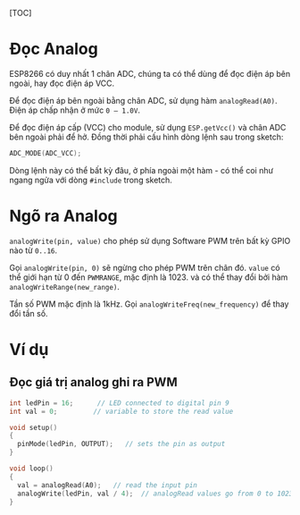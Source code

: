 [TOC]

# Đọc Analog

ESP8266 có duy nhất 1 chân ADC, chúng ta có thể dùng để đọc điện áp bên ngoài, hay đọc điện áp VCC.

Để đọc điện áp bên ngoài bằng chân ADC, sử dụng hàm `analogRead(A0)`. Điện áp chấp nhận ở mức `0 — 1.0V`.

Để đọc điện áp cấp (VCC) cho module, sử dụng `ESP.getVcc()` và chân ADC bên ngoài phải để hở. Đồng thời phải cấu hình dòng lệnh sau trong sketch:

```c++
ADC_MODE(ADC_VCC);
```

Dòng lệnh này có thể bất kỳ đâu, ở phía ngoài một hàm - có thể coi như ngang ngửa với dòng `#include` trong sketch.

# Ngõ ra Analog

`analogWrite(pin, value)` cho phép sử dụng Software PWM trên bất kỳ GPIO nào từ `0..16`.

Gọi `analogWrite(pin, 0)` sẽ ngừng cho phép PWM trên chân đó. `value` có thể giới hạn từ 0 đến  `PWMRANGE`, mặc định là 1023. và có thể thay đổi bởi hàm `analogWriteRange(new_range)`.

Tần số PWM mặc định là 1kHz. Gọi `analogWriteFreq(new_frequency)` để thay đổi tần số.

# Ví dụ 

## Đọc giá trị analog ghi ra PWM 

```cpp
int ledPin = 16;      // LED connected to digital pin 9
int val = 0;         // variable to store the read value

void setup()
{
  pinMode(ledPin, OUTPUT);   // sets the pin as output
}

void loop()
{
  val = analogRead(A0);   // read the input pin
  analogWrite(ledPin, val / 4);  // analogRead values go from 0 to 1023, analogWrite values from 0 to 255
}
```
